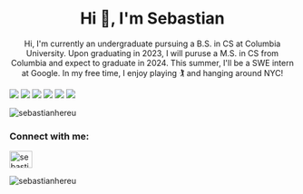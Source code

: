 <h1 align="center">Hi 👋, I'm Sebastian</h1>

<!-- <p align="center"> B.S. in CS at Columbia University SEAS '23. </h2>
<p align="center"> M.S. in CS at Columbia University SEAS '24.  </h2>
<h2 align="center"> Incoming SWE intern at <img src="https://img.shields.io/badge/google-4285F4?style=for-the-badge&logo=google&logoColor=white"/> </h2> -->

<p align="center"> Hi, I'm currently an undergraduate pursuing a B.S. in CS at Columbia University. Upon graduating in 2023, I will puruse a M.S. in CS from Columbia and expect to graduate in 2024. This summer, I'll be a SWE intern at Google. In my free time, I enjoy playing 🏌️ and hanging around NYC!


</p>

<p align="left"> <img src="https://img.shields.io/badge/postgres-%23316192.svg?style=for-the-badge&logo=postgresql&logoColor=white"/> 
<img src="https://img.shields.io/badge/c-%2300599C.svg?style=for-the-badge&logo=c&logoColor=white"/>
<img src="https://img.shields.io/badge/c++-%2300599C.svg?style=for-the-badge&logo=c%2B%2B&logoColor=white"/>
<img src="https://img.shields.io/badge/java-%23ED8B00.svg?style=for-the-badge&logo=java&logoColor=white"/>
<img src="https://img.shields.io/badge/python-3670A0?style=for-the-badge&logo=python&logoColor=ffdd54"/> 
<img src="https://img.shields.io/badge/Haskell-5e5086?style=for-the-badge&logo=haskell&logoColor=white"/> 
 
</p> 

<p align="left"> <img src="https://komarev.com/ghpvc/?username=sebastianhereu&label=Profile%20views&color=0e75b6&style=flat" alt="sebastianhereu" /> </p>


<h3 align="left">Connect with me:</h3>
<p align="left">
<a href="https://linkedin.com/in/sebastian-hereu-59b253159" target="blank"><img align="center" src="https://raw.githubusercontent.com/rahuldkjain/github-profile-readme-generator/master/src/images/icons/Social/linked-in-alt.svg" alt="sebastian-hereu-59b253159" height="30" width="40" /></a>
</p>


<!-- <h3 align="left">Languages and Tools:</h3>
<p align="left"> <a href="https://www.cprogramming.com/" target="_blank" rel="noreferrer"> <img src="https://raw.githubusercontent.com/devicons/devicon/master/icons/c/c-original.svg" alt="c" width="40" height="40"/> </a> <a href="https://www.w3schools.com/cpp/" target="_blank" rel="noreferrer"> <img src="https://raw.githubusercontent.com/devicons/devicon/master/icons/cplusplus/cplusplus-original.svg" alt="cplusplus" width="40" height="40"/> </a> <a href="https://golang.org" target="_blank" rel="noreferrer"> <img src="https://raw.githubusercontent.com/devicons/devicon/master/icons/go/go-original.svg" alt="go" width="40" height="40"/> </a> <a href="https://www.haskell.org/" target="_blank" rel="noreferrer"> <img src="https://upload.wikimedia.org/wikipedia/commons/1/1c/Haskell-Logo.svg" alt="haskell" width="40" height="40"/> </a> <a href="https://www.java.com" target="_blank" rel="noreferrer"> <img src="https://raw.githubusercontent.com/devicons/devicon/master/icons/java/java-original.svg" alt="java" width="40" height="40"/> </a> <a href="https://www.linux.org/" target="_blank" rel="noreferrer"> <img src="https://raw.githubusercontent.com/devicons/devicon/master/icons/linux/linux-original.svg" alt="linux" width="40" height="40"/> </a> <a href="https://www.mysql.com/" target="_blank" rel="noreferrer"> <img src="https://raw.githubusercontent.com/devicons/devicon/master/icons/mysql/mysql-original-wordmark.svg" alt="mysql" width="40" height="40"/> </a> <a href="https://www.postgresql.org" target="_blank" rel="noreferrer"> <img src="https://raw.githubusercontent.com/devicons/devicon/master/icons/postgresql/postgresql-original-wordmark.svg" alt="postgresql" width="40" height="40"/> </a> </p> -->

<p><img align="center" src="https://github-readme-stats.vercel.app/api/top-langs?username=sebastianhereu&show_icons=true&locale=en&layout=compact" alt="sebastianhereu" /></p>
